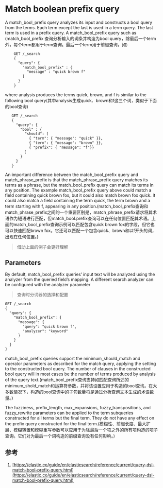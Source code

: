 # Match boolean prefix query
A match_bool_prefix query analyzes its input and constructs a bool query from the terms. Each term except the last is used in a term query. The last term is used in a prefix query. A match_bool_prefix query such as (match_bool_prefix 查询分析输入的词条并构造为bool query，除最后一个term外，每个term都用于term查询。最后一个term用于前缀查询，如)
```txt
    GET /_search
    {
      "query": {
        "match_bool_prefix" : {
          "message" : "quick brown f"
        }
      }
    }
```

where analysis produces the terms quick, brown, and f is similar to the following bool query(其中analysis生成quick、brown和f这三个词，类似于下面的bool查询)
```txt
   GET /_search
   {
     "query": {
       "bool" : {
         "should": [
           { "term": { "message": "quick" }},
           { "term": { "message": "brown" }},
           { "prefix": { "message": "f"}}
         ]
       }
     }
   }
```

An important difference between the match_bool_prefix query and match_phrase_prefix is that the match_phrase_prefix query matches its terms as a phrase, but the match_bool_prefix query can match its terms in any position. The example match_bool_prefix query above could match a field containing quick brown fox, but it could also match brown fox quick. It could also match a field containing the term quick, the term brown and a term starting with f, appearing in any position.(match_bool_prefix查询和match_phrase_prefix之间的一个重要区别是，match_phrase_prefix请求将其术语作为短语进行匹配，但match_bool.prefix查询可以在任何位置匹配其术语。上面的match_bool_prefix查询示例可以匹配包含quick brown fox的字段，但它也可以快速匹配brown fox。它还可以匹配一个包含quick、brown和以f开头的词，出现在任何位置。)
> 借助上面的例子会更好理解

## Parameters
By default, match_bool_prefix queries' input text will be analyzed using the analyzer from the queried field’s mapping. A different search analyzer can be configured with the analyzer parameter
> 查询时分词器的选择和配置

```txt
GET /_search
{
  "query": {
    "match_bool_prefix": {
      "message": {
        "query": "quick brown f",
        "analyzer": "keyword"
      }
    }
  }
}
```

match_bool_prefix queries support the minimum_should_match and operator parameters as described for the match query, applying the setting to the constructed bool query. The number of clauses in the constructed bool query will in most cases be the number of terms produced by analysis of the query text.(match_bool_prefix查询支持如匹配查询所述的minimum_shold_match和运算符参数，并将该设置应用于构造的bool查询。在大多数情况下，构造的bool查询中的子句数量将是通过分析查询文本生成的术语数量。)

The fuzziness, prefix_length, max_expansions, fuzzy_transpositions, and fuzzy_rewrite parameters can be applied to the term subqueries constructed for all terms but the final term. They do not have any effect on the prefix query constructed for the final term.(模糊性、前缀长度、最大扩展、模糊转置和模糊重写参数可以应用于为除最后一个项之外的所有项构造的项子查询。它们对为最后一个词构造的前缀查询没有任何影响。)

## 参考
1. [https://elastic.co/guide/en/elasticsearch/reference/current/query-dsl-match-bool-prefix-query.html](https://elastic.co/guide/en/elasticsearch/reference/current/query-dsl-match-bool-prefix-query.html)



